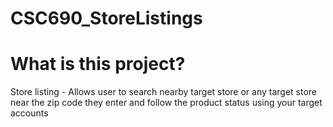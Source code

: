 # CSC690_StoreListings

# What is this project?

Store listing - Allows user to search nearby target store or any target store near the zip code they enter and follow the product status using your target accounts
